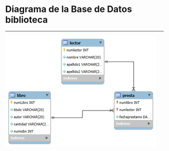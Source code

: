 # Diagrama de la Base de Datos biblioteca

---
![Imagen de empresag2](../image/Diagrama-biblioteca-mysql.png)

